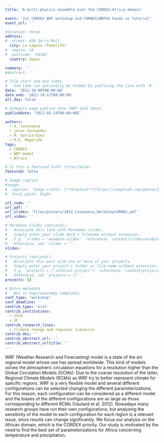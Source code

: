 ```yaml
---
title: 'A multi-physics ensemble over the CORDEX-Africa domain'

event: '1st CORDEX WRF workshop and CORWES/WRF4G hands on tutorial'
event_url: ''

#location: Venue
address:
#  street: 450 Serra Mall
  city: La Laguna (Tenerife)
#  region: CA
#  postcode: '94305'
  country: Spain

summary: ''
#abstract: ''

# Talk start and end times.
#   End time can optionally be hidden by prefixing the line with `#`.
date: '2012-10-08T00:00:00'
date_end: '2012-10-12T00:00:00'
all_day: false

# Schedule page publish date (NOT talk date).
publishDate: '2022-03-24T00:00:00Z'

authors: 
  - A. Casanueva
  - jesus-fernandez
  - M. García-Díez
  - M.E. Magariño
tags: 
  - CORDEX
  - WRF model
  - Africa

# Is this a featured talk? (true/false)
featured: false

# Image caption
#image:
#  caption: 'Image credit: [**Unsplash**](https://unsplash.com/photos/bzdhc5b3Bxs)'
#  focal_point: Right

url_code: ''
url_pdf: ''
url_slides: 'files/posters/2012_Casanueva_WorkshopCORWES.pdf'
url_video: ''

# Markdown Slides (optional).
#   Associate this talk with Markdown slides.
#   Simply enter your slide deck's filename without extension.
#   E.g. `slides = "example-slides"` references `content/slides/example-slides.md`.
#   Otherwise, set `slides = ""`.
slides:

# Projects (optional).
#   Associate this post with one or more of your projects.
#   Simply enter your project's folder or file name without extension.
#   E.g. `projects = ["internal-project"]` references `content/project/deep-learning/index.md`.
#   Otherwise, set `projects = []`.
projects: []

# Extra metadata
#   Not in hugo/wowchemy templates
conf_type: 'workshop'
conf_deadline: ''
contrib_type: 'oral'
contrib_institutions: 
  - IFCA
  - UC
contrib_research_lines: 
  - Climate change and regional scenarios
contrib_doi: ''
contrib_abstract_url: ''
contrib_abstract_urltitle: ''
---
```


WRF (Weather Research and Forecasting) model is a state of the art regional model whose use has spread worldwide. This kind of models solves the atmospheric circulation equations for a resolution higher than the Global Circulation Models (GCMs). Due to the coarse resolution of the latter, Regional Climate Models (RCMs) as WRF try to better represent climate for specific regions. WRF is a very flexible model and several different configurations can be selected changing the different parameterizations. For this reason,  each configuration can be considered as a different model and the biases of the different configurations are as large as those corresponding to different RCMs (Vautard et al. 2012). Nowadays many research groups have run their own configurations, but analysing the sensitivity of the model to each configuration for each region is a relevant issue, since results can change significantly.
We focus our analysis on the African domain, which is the  CORDEX  priority. Our study is motivated by the need to find the best set of parameterizations for Africa concerning temperature and precipitation.
